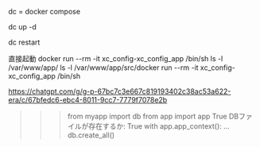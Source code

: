 dc = docker compose


dc up -d


dc restart

直接起動
docker run --rm -it xc_config-xc_config_app /bin/sh
ls -l /var/www/app/
ls -l /var/www/app/src/docker run --rm -it xc_config-xc_config_app /bin/sh


https://chatgpt.com/g/g-p-67bc7c3e667c819193402c38ac53a622-era/c/67bfedc6-ebc4-8011-9cc7-7779f7078e2b

>>> from myapp import db
>>> from app import app
True
DBファイルが存在するか: True
>>> with app.app_context():
...     db.create_all()